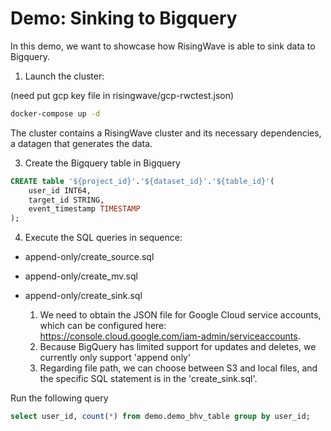 # Demo: Sinking to Bigquery

In this demo, we want to showcase how RisingWave is able to sink data to Bigquery.

1. Launch the cluster:

(need put gcp key file in risingwave/gcp-rwctest.json)
```sh
docker-compose up -d
```

The cluster contains a RisingWave cluster and its necessary dependencies, a datagen that generates the data.

3. Create the Bigquery table in Bigquery

```sql
CREATE table '${project_id}'.'${dataset_id}'.'${table_id}'(
    user_id INT64,
    target_id STRING,
    event_timestamp TIMESTAMP
);
```

4. Execute the SQL queries in sequence:

- append-only/create_source.sql
- append-only/create_mv.sql
- append-only/create_sink.sql

    1. We need to obtain the JSON file for Google Cloud service accounts, which can be configured here: https://console.cloud.google.com/iam-admin/serviceaccounts.
    2. Because BigQuery has limited support for updates and deletes, we currently only support 'append only'
    3. Regarding file path, we can choose between S3 and local files, and the specific SQL statement is in the 'create_sink.sql'.

Run the following query
```sql
select user_id, count(*) from demo.demo_bhv_table group by user_id;
```

